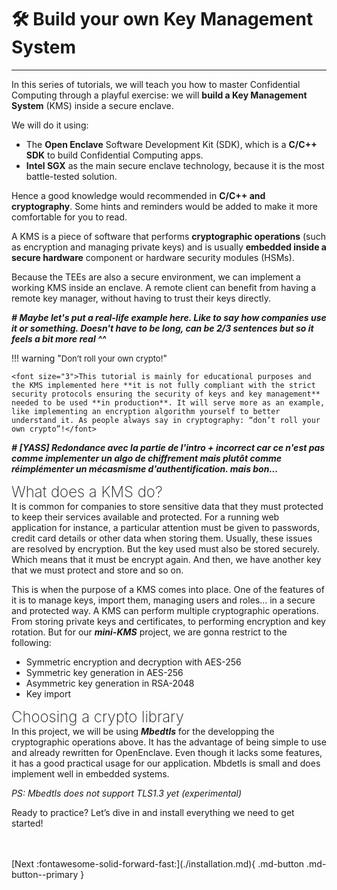 # 🛠️ Build your own Key Management System
___________________________________________________

In this series of tutorials, we will teach you how to master Confidential Computing through a playful exercise: we will **build a Key Management System** (KMS) inside a secure enclave. 

We will do it using:

- The **Open Enclave** Software Development Kit (SDK), which is a **C/C++ SDK** to build Confidential Computing apps. 
- **Intel SGX** as the main secure enclave technology, because it is the most battle-tested solution.

Hence a good knowledge would recommended in **C/C++ and cryptography**. Some hints and reminders would be added to make it more comfortable for you to read.  

A KMS is a piece of software that performs **cryptographic operations** (such as encryption and managing private keys) and is usually **embedded inside a secure hardware** component or hardware security modules (HSMs). 

Because the TEEs are also a secure environment, we can implement a working KMS inside an enclave. A remote client can benefit from having a remote key manager, without having to trust their keys directly.

***# Maybe let's put a real-life example here. Like to say how companies use it or something. Doesn't have to be long, can be 2/3 sentences but so it feels a bit more real ^^***

!!! warning "<font size="2">Don’t roll your own crypto!</font>"

	<font size="3">This tutorial is mainly for educational purposes and the KMS implemented here **it is not fully compliant with the strict security protocols ensuring the security of keys and key management** needed to be used **in production**. It will serve more as an example, like implementing an encryption algorithm yourself to better understand it. As people always say in cryptography: “don’t roll your own crypto”!</font>

***# [YASS] Redondance avec la partie de l'intro + incorrect car ce n'est pas comme implementer un algo de chiffrement mais plutôt comme réimplémenter un mécasmisme d'authentification. mais bon...***

<font size="5"><span style="font-weight: 200">
What does a KMS do? 
</span></font>
<br />
It is common for companies to store sensitive data that they must protected to keep their services available and protected. For a running web application for instance, a particular attention must be given to passwords, credit card details or other data when storing them. Usually, these issues are resolved by encryption. But the key used must also be stored securely. Which means that it must be encrypt again. And then, we have another key that we must protect and store and so on. 

This is when the purpose of a KMS comes into place. One of the features of it is to manage keys, import them, managing users and roles... in a secure and protected way. 
A KMS can perform multiple cryptographic operations. From storing private keys and certificates, to performing encryption and key rotation. 
But for our ***mini-KMS*** project, we are gonna restrict to the following:

- Symmetric encryption and decryption with AES-256
- Symmetric key generation in AES-256
- Asymmetric key generation in RSA-2048
- Key import

<font size="5"><span style="font-weight: 200">
Choosing a crypto library
</span></font>
<br />
In this project, we will be using ***Mbedtls*** for the developping the cryptographic operations above. It has the advantage of being simple to use and already rewritten for OpenEnclave. Even though it lacks some features, it has a good practical usage for our application. Mbdetls is small and does implement well in embedded systems. 

*PS: Mbedtls does not support TLS1.3 yet (experimental)*



Ready to practice? Let’s dive in and install everything we need to get started!

<br />
<br />
[Next :fontawesome-solid-forward-fast:](./installation.md){ .md-button .md-button--primary }